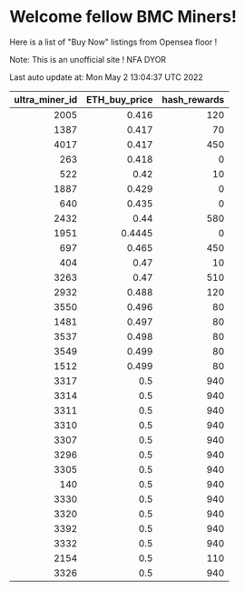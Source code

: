 # Welcome fellow BMC Miners!
Here is a list of "Buy Now" listings from Opensea floor !

Note: This is an unofficial site ! NFA DYOR


Last auto update at: Mon May  2 13:04:37 UTC 2022


|   ultra_miner_id |   ETH_buy_price |   hash_rewards |
|-----------------:|----------------:|---------------:|
|             2005 |          0.416  |            120 |
|             1387 |          0.417  |             70 |
|             4017 |          0.417  |            450 |
|              263 |          0.418  |              0 |
|              522 |          0.42   |             10 |
|             1887 |          0.429  |              0 |
|              640 |          0.435  |              0 |
|             2432 |          0.44   |            580 |
|             1951 |          0.4445 |              0 |
|              697 |          0.465  |            450 |
|              404 |          0.47   |             10 |
|             3263 |          0.47   |            510 |
|             2932 |          0.488  |            120 |
|             3550 |          0.496  |             80 |
|             1481 |          0.497  |             80 |
|             3537 |          0.498  |             80 |
|             3549 |          0.499  |             80 |
|             1512 |          0.499  |             80 |
|             3317 |          0.5    |            940 |
|             3314 |          0.5    |            940 |
|             3311 |          0.5    |            940 |
|             3310 |          0.5    |            940 |
|             3307 |          0.5    |            940 |
|             3296 |          0.5    |            940 |
|             3305 |          0.5    |            940 |
|              140 |          0.5    |            940 |
|             3330 |          0.5    |            940 |
|             3320 |          0.5    |            940 |
|             3392 |          0.5    |            940 |
|             3332 |          0.5    |            940 |
|             2154 |          0.5    |            110 |
|             3326 |          0.5    |            940 |